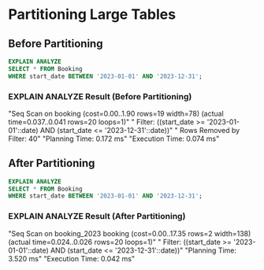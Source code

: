 # Partitioning Large Tables

## Before Partitioning

``` sql
EXPLAIN ANALYZE
SELECT * FROM Booking
WHERE start_date BETWEEN '2023-01-01' AND '2023-12-31';
```

### EXPLAIN ANALYZE Result (Before Partitioning)

"Seq Scan on booking  (cost=0.00..1.90 rows=19 width=78) (actual time=0.037..0.041 rows=20 loops=1)"
"  Filter: ((start_date >= '2023-01-01'::date) AND (start_date <= '2023-12-31'::date))"
"  Rows Removed by Filter: 40"
"Planning Time: 0.172 ms"
"Execution Time: 0.074 ms"

## After Partitioning

``` sql
EXPLAIN ANALYZE
SELECT * FROM Booking
WHERE start_date BETWEEN '2023-01-01' AND '2023-12-31';
```

### EXPLAIN ANALYZE Result (After Partitioning)

"Seq Scan on booking_2023 booking  (cost=0.00..17.35 rows=2 width=138) (actual time=0.024..0.026 rows=20 loops=1)"
"  Filter: ((start_date >= '2023-01-01'::date) AND (start_date <= '2023-12-31'::date))"
"Planning Time: 3.520 ms"
"Execution Time: 0.042 ms"
